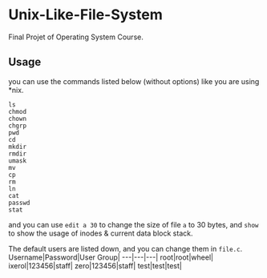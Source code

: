 # Unix-Like-File-System
Final Projet of Operating System Course.

## Usage
you can use the commands listed below (without options) like you are using *nix.

```
ls
chmod
chown
chgrp
pwd
cd
mkdir
rmdir
umask
mv
cp
rm
ln
cat
passwd
stat
```

and you can use `edit a 30` to change the size of file `a` to 30 bytes, and `show` to show the usage of inodes & current data block stack.

The default users are listed down, and you can change them in `file.c`.
Username|Password|User Group|
---|---|---|
root|root|wheel|
ixerol|123456|staff|
zero|123456|staff|
test|test|test|
